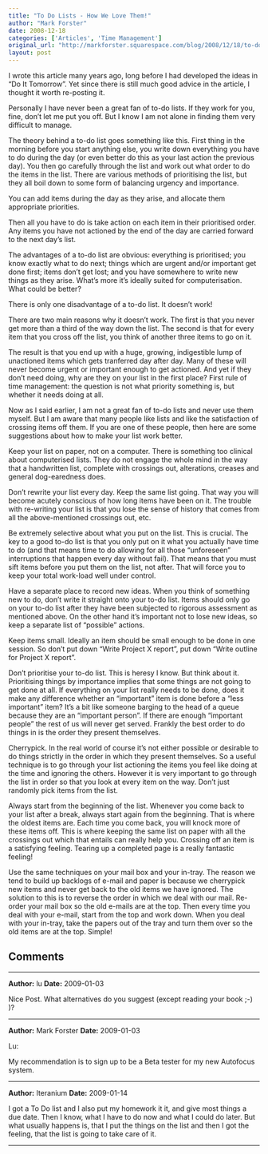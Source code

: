 ```yaml
---
title: "To Do Lists - How We Love Them!"
author: "Mark Forster"
date: 2008-12-18
categories: ['Articles', 'Time Management']
original_url: "http://markforster.squarespace.com/blog/2008/12/18/to-do-lists-how-we-love-them.html"
layout: post
---
```


I wrote this article many years ago, long before I had developed the ideas in “Do It Tomorrow”. Yet since there is still much good advice in the article, I thought it worth re-posting it.

Personally I have never been a great fan of to-do lists. If they work for you, fine, don’t let me put you off. But I know I am not alone in finding them very difficult to manage.

The theory behind a to-do list goes something like this. First thing in the morning before you start anything else, you write down everything you have to do during the day (or even better do this as your last action the previous day). You then go carefully through the list and work out what order to do the items in the list. There are various methods of prioritising the list, but they all boil down to some form of balancing urgency and importance.

You can add items during the day as they arise, and allocate them appropriate priorities.

Then all you have to do is take action on each item in their prioritised order. Any items you have not actioned by the end of the day are carried forward to the next day’s list.

The advantages of a to-do list are obvious: everything is prioritised; you know exactly what to do next; things which are urgent and/or important get done first; items don’t get lost; and you have somewhere to write new things as they arise. What’s more it’s ideally suited for computerisation. What could be better?

There is only one disadvantage of a to-do list. It doesn’t work!

There are two main reasons why it doesn’t work. The first is that you never get more than a third of the way down the list. The second is that for every item that you cross off the list, you think of another three items to go on it.

The result is that you end up with a huge, growing, indigestible lump of unactioned items which gets tranferred day after day. Many of these will never become urgent or important enough to get actioned. And yet if they don’t need doing, why are they on your list in the first place? First rule of time management: the question is not what priority something is, but whether it needs doing at all.

Now as I said earlier, I am not a great fan of to-do lists and never use them myself. But I am aware that many people like lists and like the satisfaction of crossing items off them. If you are one of these people, then here are some suggestions about how to make your list work better.

Keep your list on paper, not on a computer. There is something too clinical about computerised lists. They do not engage the whole mind in the way that a handwritten list, complete with crossings out, alterations, creases and general dog-earedness does.

Don’t rewrite your list every day. Keep the same list going. That way you will become acutely conscious of how long items have been on it. The trouble with re-writing your list is that you lose the sense of history that comes from all the above-mentioned crossings out, etc.

Be extremely selective about what you put on the list. This is crucial. The key to a good to-do list is that you only put on it what you actually have time to do (and that means time to do allowing for all those “unforeseen” interruptions that happen every day without fail). That means that you must sift items before you put them on the list, not after. That will force you to keep your total work-load well under control.

Have a separate place to record new ideas. When you think of something new to do, don’t write it straight onto your to-do list. Items should only go on your to-do list after they have been subjected to rigorous assessment as mentioned above. On the other hand it’s important not to lose new ideas, so keep a separate list of “possible” actions.

Keep items small. Ideally an item should be small enough to be done in one session. So don’t put down “Write Project X report”, put down “Write outline for Project X report”.

Don’t prioritise your to-do list. This is heresy I know. But think about it. Prioritising things by importance implies that some things are not going to get done at all. If everything on your list really needs to be done, does it make any difference whether an “important” item is done before a “less important” item? It’s a bit like someone barging to the head of a queue because they are an “important person”. If there are enough “important people” the rest of us will never get served. Frankly the best order to do things in is the order they present themselves.

Cherrypick. In the real world of course it’s not either possible or desirable to do things strictly in the order in which they present themselves. So a useful technique is to go through your list actioning the items you feel like doing at the time and ignoring the others. However it is very important to go through the list in order so that you look at every item on the way. Don’t just randomly pick items from the list.

Always start from the beginning of the list. Whenever you come back to your list after a break, always start again from the beginning. That is where the oldest items are. Each time you come back, you will knock more of these items off. This is where keeping the same list on paper with all the crossings out which that entails can really help you. Crossing off an item is a satisfying feeling. Tearing up a completed page is a really fantastic feeling!

Use the same techniques on your mail box and your in-tray. The reason we tend to build up backlogs of e-mail and paper is because we cherrypick new items and never get back to the old items we have ignored. The solution to this is to reverse the order in which we deal with our mail. Re-order your mail box so the old e-mails are at the top. Then every time you deal with your e-mail, start from the top and work down. When you deal with your in-tray, take the papers out of the tray and turn them over so the old items are at the top. Simple!


## Comments

---

**Author:** lu
**Date:** 2009-01-03

Nice Post. What alternatives do you suggest (except reading your book ;-) )?

---

**Author:** Mark Forster
**Date:** 2009-01-03

Lu:  
  
My recommendation is to sign up to be a Beta tester for my new Autofocus system.

---

**Author:** Iteranium
**Date:** 2009-01-14

I got a To Do list and I also put my homework it it, and give most things a due date. Then I know, what I have to do now and what I could do later. But what usually happens is, that I put the things on the list and then I got the feeling, that the list is going to take care of it.

---
